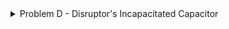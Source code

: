 <details>
<summary>Problem D - Disruptor's Incapacitated Capacitor</summary>

Problem Setter: [Syed Rifat Raiyan](https://codeforces.com/profile/Starscream-11813)  
Estimated Difficulty: 1400  
Tag(s): Geometry

<details>

<summary>Hint 1</summary>

All strings behave the same due to symmetry.

</details>

<details>
<summary>Hint 2</summary>

Use the formula for the chord length of circle and Pythagorean theorem in 3D.

</details>

<details>
<summary>Solution</summary>

The problem is essentially geometric. We are dealing with two circular plates of a capacitor, each with radius $r$, connected by several strings of equal length $L$.

Due to symmetry, all strings behave the same and you can focus on a single string. When the $+ve$ plate is rotated by an angle $\theta$, we need to compute the resulting distance $d$ between the plates. Each string connects two corresponding points on the edges of the two plates. Before rotation, the endpoints of a string align along the same radius. After rotating the $+ve$ plate by $\theta$, the two endpoints of a string on the two plates are no longer aligned but are separated by an angular difference of $\theta$.

![Figure-D](./images/Figure-D.png)

Consider the two attachment points on the edges after rotation. Both points lie on a circle of radius $r$ centered at the axis of rotation, but separated by angle $\theta$. Hence, the distance $x$ between these two points is the chord length of a circle which can be obtained by the cosine rule of triangles as follows,

$x = \sqrt{r^2 + r^2 - 2r^2 \cos\theta} = \sqrt{2r^2 (1 - \cos\theta)}$

Now, each string forms the hypotenuse of a right triangle whose legs are:

- the distance between the two points on the $+ve$ plate's edge, $x$, and
- the distance between the plates, $d$.

Thus, by Pythagoras' theorem, $L^2 = d^2 + x^2$.

Substituting $x^2 = 2r^2(1 - \cos\theta)$ gives,

$L^2 = d^2 + 2r^2(1 - \cos\theta)$

Rearranging for $d$, we get,

$d = \sqrt{L^2 - 2r^2(1 - \cos\theta)}$

This is the required distance between the plates.

Be careful with angle units. Most programming languages expect trigonometric functions to use radians, not degrees.

<details>
<summary>Code</summary>

```cpp
#include <bits/stdc++.h>
using namespace std;

#define SQR(a)                  ((a)*(a))
#define Godspeed                ios_base::sync_with_stdio(0);cin.tie(NULL)
#define urs(r...)               typename decay<decltype(r)>::type
#define REP(i,b)                for(urs(b) i=0;i<b;i++)
#define all(a)                  a.begin(),a.end()
#define Bye                     return 0
#define ll                      long long
#define LD                      long double
#define PI                      acos(-1.0)

int main()
{
    Godspeed;
    int Tests=1;
    cin>>Tests;
    while(Tests--)
    {
        ll r,L,theta;
        cin>>r>>L>>theta;
        LD theta_rad=theta*PI/180.0;
        LD res=sqrt(SQR(L)-(2.0*SQR(r)*(1.0-cos(theta_rad))));
        cout<<fixed<<setprecision(7)<<res<<endl;
    }
    Bye;
}
```

</details>
</details>
</details>
